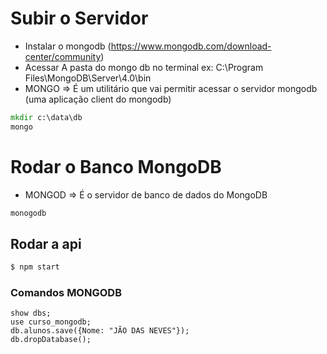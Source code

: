 # Subir o Servidor
- Instalar o mongodb (https://www.mongodb.com/download-center/community)
- Acessar A pasta do mongo db no terminal ex: C:\Program Files\MongoDB\Server\4.0\bin
- MONGO => É um utilitário que vai permitir acessar o servidor mongodb (uma aplicação client do mongodb)
```bat
mkdir c:\data\db
mongo
```

# Rodar o Banco MongoDB
- MONGOD => É o servidor de banco de dados do MongoDB
```bat
monogodb
```

## Rodar a api
```bat
$ npm start
```

### Comandos MONGODB
```
show dbs;
use curso_mongodb;
db.alunos.save({Nome: "JÃO DAS NEVES"});
db.dropDatabase();
```